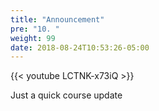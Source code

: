 ```yaml
---
title: "Announcement"
pre: "10. "
weight: 99
date: 2018-08-24T10:53:26-05:00
---
```


{{< youtube LCTNK-x73iQ >}}


Just a quick course update
